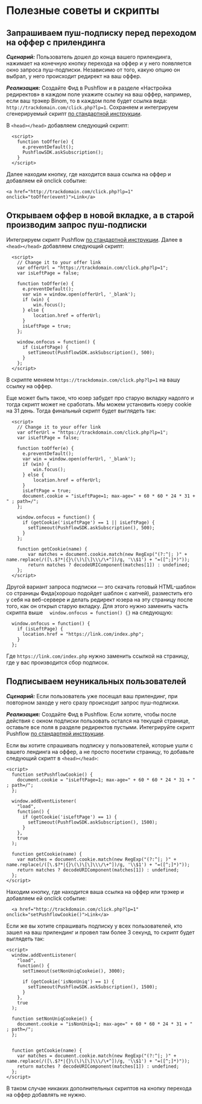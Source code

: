 # Полезные советы и скрипты
## Запрашиваем пуш-подписку перед переходом на оффер с прилендинга
***Сценарий:*** 
Пользователь дошел до конца вашего прилендинга, нажимает на конечную кнопку перехода на оффер и у него появляется окно запроса пуш-подписки. Независимо от того, какую опцию он выбрал, у него происходит редирект на ваш оффер. 

***Реализация:*** 
Cоздайте Фид в Pushflow и в разделе «Настройка редиректов» в каждом поле укажите ссылку на ваш оффер, например, если ваш трэкер Binom, то в каждом поле будет ссылка вида: ```http://trackdomain.com/click.php?lp=1```. Сохраняем и интегрируем сгенерируемый скрипт [по стандартной инструкции](/ru/feed_collect).

В ```<head></head>``` добавляем следующий скрипт:
```
  <script>
    function toOffer(e) {
      e.preventDefault();
      PushflowSDK.askSubscription();
    }
  </script>
  ```
  Далее находим кнопку, где находится ваша ссылка на оффер и добавляем ей onclick событие:
  ```
  <a href="http://trackdomain.com/click.php?lp=1" onclick="toOffer(event)">Link</a>
  ```


## Открываем оффер в новой вкладке, а в старой производим запрос пуш-подписки
Интегрируем скрипт Pushflow [по стандартной инструкции](/ru/feed_collect). Далее в ```<head></head>``` добавляем следующий скрипт:
```
  <script>
    // Change it to your offer link
    var offerUrl = "https://trackdomain.com/click.php?lp=1";
    var isLeftPage = false;
    
    function toOffer(e) {
      e.preventDefault();
      var win = window.open(offerUrl, '_blank');
      if (win) {
          win.focus();
      } else {
          location.href = offerUrl;
      }
      isLeftPage = true;
    };

    window.onfocus = function() {
      if (isLeftPage) {
        setTimeout(PushflowSDK.askSubscription(), 500);
      }
    };
  </script>
```
В скрипте меняем ```https://trackdomain.com/click.php?lp=1``` на вашу ссылку на оффер.

Еще может быть такое, что юзер забудет про старую вкладку надолго и тогда скрипт может не сработать. Мы можем установить юзеру cookie на 31 день. Тогда финальный скрипт будет выглядеть так:
```
  <script>
    // Change it to your offer link
    var offerUrl = "https://trackdomain.com/click.php?lp=1";
    var isLeftPage = false;
    
    function toOffer(e) {
      e.preventDefault();
      var win = window.open(offerUrl, '_blank');
      if (win) {
          win.focus();
      } else {
          location.href = offerUrl;
      }
      isLeftPage = true;
      document.cookie = "isLeftPage=1; max-age=" + 60 * 60 * 24 * 31 + " ; path=/";
    };

    window.onfocus = function() {
      if (getCookie('isLeftPage') == 1 || isLeftPage) {
        setTimeout(PushflowSDK.askSubscription(), 500);
      }
    };

    function getCookie(name) {
        var matches = document.cookie.match(new RegExp("(?:^|; )" + name.replace(/([\.$?*|{}\(\)\[\]\\\/\+^])/g, '\\$1') + "=([^;]*)"));
        return matches ? decodeURIComponent(matches[1]) : undefined;
    };
  </script>
```

Другой вариант запроса подписки — это скачать готовый HTML-шаблон со страницы Фида(хорошо подойдет шаблон с капчей), разместить его у себя на веб-сервере и делать редирект юзера на эту страницу после того, как он открыл старую вкладку. Для этого нужно заменить часть скрипта выше ```  window.onfocus = function() {}``` на следующую:
```
  window.onfocus = function() {
    if (isLeftPage) {
      location.href = "https://link.com/index.php";
    }
  };
```
Где ```https://link.com/index.php``` нужно заменить ссылкой на страницу, где у вас производится сбор подписок.


## Подписываем неуникальных пользователей
***Сценарий:*** 
Если пользователь уже посещал ваш прилендинг, при повторном заходе у него сразу происходит запрос пуш-подписки.

***Реализация:*** 
Cоздайте Фид в Pushflow. Если хотите, чтобы после действия с окном подписки пользовать остался на текущей странице, оставьте все поля в разделе редиректов пустыми. Интегрируйте скрипт Pushflow [по стандартной инструкции](/ru/feed_collect).

Если вы хотите спрашивать подписку у пользователей, которые ушли с вашего лендинга на оффер, а не просто посетили страницу, то добавьте следующий скрипт в ```<head></head>```:
```
<script>
  function setPushflowCookie() {
    document.cookie = "isLeftPage=1; max-age=" + 60 * 60 * 24 * 31 + " ; path=/";
  };

  window.addEventListener(
    "load",
    function() {
      if (getCookie('isLeftPage') == 1) {
        setTimeout(PushflowSDK.askSubscription(), 1500);
      }
    },
    true
  );

  function getCookie(name) {
    var matches = document.cookie.match(new RegExp("(?:^|; )" + name.replace(/([\.$?*|{}\(\)\[\]\\\/\+^])/g, '\\$1') + "=([^;]*)"));
    return matches ? decodeURIComponent(matches[1]) : undefined;
  };
</script>
```
Находим кнопку, где находится ваша ссылка на оффер или трэкер и добавляем ей onclick событие:
```
  <a href="http://trackdomain.com/click.php?lp=1" onclick="setPushflowCookie()">Link</a>
```

Если же вы хотите спрашивать подписку у всех пользователей, кто зашел на ваш прилендинг и провел там более 3 секунд, то скрипт будет выглядеть так:
```
<script>
  window.addEventListener(
    "load",
    function() {
      setTimeout(setNonUniqCookeie(), 3000);

      if (getCookie('isNonUniq') == 1) {
        setTimeout(PushflowSDK.askSubscription(), 1500);
      }
    },
    true
  );

  function setNonUniqCookeie() {
    document.cookie = "isNonUniq=1; max-age=" + 60 * 60 * 24 * 31 + " ; path=/";
  };


  function getCookie(name) {
    var matches = document.cookie.match(new RegExp("(?:^|; )" + name.replace(/([\.$?*|{}\(\)\[\]\\\/\+^])/g, '\\$1') + "=([^;]*)"));
    return matches ? decodeURIComponent(matches[1]) : undefined;
  };
</script>
```
В таком случае никаких дополнительных скриптов на кнопку перехода на оффер добавлять не нужно.

<!-- 
## Подписка при наличии URL-параметра
***Сценарий:*** 
Мы хотим, чтобы скрипт подписки срабатывал только тогда, когда в URL страницы есть какой-то ключ, например ```&p=1```. Это может быть полезно во время тестов прилендинга с подпиской и без, просто делаете в трэкере дубль прилендинга и добавляете к нему ключ ```&p=1```. Теперь на этом прилендинге будет появлятся окно подписки, а на прилендинге без ключа нет.

***Реализация:*** 
Интегрируйте скрипт Pushflow [по стандартной инструкции](/ru/feed_collect). Далее в интегрируемом скрипте находим строчку ``` function PushflowSDK.askSubscription() {``` и ниже ее добавляем следующее условие  ```if (window.location.href.indexOf('&p=1') < 0) return;```. Как итог получаем скрипт вида:
```
  ...
  function PushflowSDK.askSubscription() {
    if (window.location.href.indexOf('&p=1') < 0) return;
  ....
```
Все готово.
## Параллельный сбор своей пуш-базы с другими сервисами пуш-подписок -->
